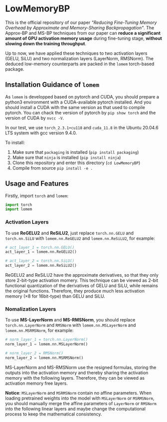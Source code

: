 # LowMemoryBP

This is the official repository of our paper *"Reducing Fine-Tuning Memory Overhead by Approximate and Memory-Sharing Backpropagation"*.
The Approx-BP and MS-BP techniques from our paper can **reduce a significant amount of GPU activation memory usage** during fine-tuning stage, **without slowing down the training throughput**.

Up to now, we have applied these techniques to two activation layers (GELU, SiLU) and two normalization layers (LayerNorm, RMSNorm).
The deduced low-memory counterparts are packed in the `lomem` torch-based package.

## Installation Guidance of `lomem`

As `lomem` is developped based on pytorch and CUDA, you should prepare a python3 environment with a CUDA-available pytorch installed.
And you should install a CUDA with the same version as that used to compile pytorch.
You can chack the version of pytorch by `pip show torch` and the version of CUDA by `nvcc -V`.

In our test, we use `torch_2.3.1+cu118` and `cuda_11.8` in the Ubuntu 20.04.6 LTS system with gcc version 9.4.0.

To install:
1. Make sure that `packaging` is installed (`pip install packaging`)
2. Make sure that `ninja` is installed (`pip install ninja`)
3. Clone this repository and enter this directory (`cd LowMemoryBP`)
4. Compile from source `pip install -e .`

## Usage and Features

Firstly, import `torch` and `lomem`:

```python
import torch
import lomem
```

### Activation Layers

To use **ReGELU2** and **ReSiLU2**, just replace `torch.nn.GELU` and `torch.nn.SiLU` with `lomem.nn.ReGELU2` and `lomem.nn.ReSiLU2`, for example:

```python
# act_layer_1 = torch.nn.GELU()
act_layer_1 = lomem.nn.ReGELU2()

# act_layer_2 = torch.nn.SiLU()
act_layer_2 = lomem.nn.ReSiLU2()
```

ReGELU2 and ReSiLU2 have the approximate derivatives, so that they only store 2-bit-type activation momery.
This technique can be viewed as 2-bit functional quantization of the derivatives of GELU and SiLU, while remains the original functions.
Therefore, they produce much less activation memory ($\times8$ for 16bit-type) than GELU and SiLU.

### Nomalization Layers

To use **MS-LayerNorm** and **MS-RMSNorm**, you should replace `torch.nn.LayerNorm` and `RMSNorm` with `lomem.nn.MSLayerNorm` and `lomem.nn.MSRMSNorm`, for example:

```python
# norm_layer_1 = torch.nn.LayerNorm()
norm_layer_1 = lomem.nn.MSLayerNorm()

# norm_layer_2 = RMSNorm()
norm_layer_2 = lomem.nn.MSRMSNorm()
```

MS-LayerNorm and MS-RMSNorm use the resigned formulas, storing the outputs into the activation memory and thereby sharing the activation memory with the following layers.
Therefore, they can be viewed as activation memory free layers.

**Notice**:
``MSLayerNorm`` and ``MSRMSNorm`` contain no affine parameters. When loading pretrained weights into the model with ``MSLayerNorm`` or ``MSRMSNorm``, you should manually merge the affine parameters of ``LayerNorm`` or ``RMSNorm`` into the following linear layers and maybe change the computational process to keep the mathematical consistency.